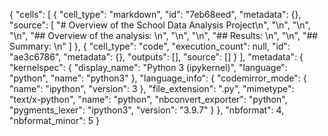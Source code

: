 {
 "cells": [
  {
   "cell_type": "markdown",
   "id": "7eb68eed",
   "metadata": {},
   "source": [
    "# Overview of the School Data Analysis Project\n",
    "\n",
    "\n",
    "\n",
    "## Overview of the analysis: \n",
    "\n",
    "\n",
    "## Results: \n",
    "\n",
    "## Summary: \n"
   ]
  },
  {
   "cell_type": "code",
   "execution_count": null,
   "id": "ae3c6786",
   "metadata": {},
   "outputs": [],
   "source": []
  }
 ],
 "metadata": {
  "kernelspec": {
   "display_name": "Python 3 (ipykernel)",
   "language": "python",
   "name": "python3"
  },
  "language_info": {
   "codemirror_mode": {
    "name": "ipython",
    "version": 3
   },
   "file_extension": ".py",
   "mimetype": "text/x-python",
   "name": "python",
   "nbconvert_exporter": "python",
   "pygments_lexer": "ipython3",
   "version": "3.9.7"
  }
 },
 "nbformat": 4,
 "nbformat_minor": 5
}
